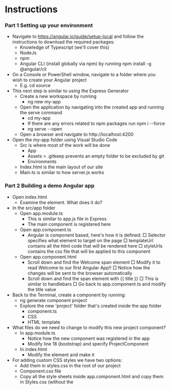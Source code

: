# Instructions

### Part 1 Setting up your environment

- Navigate to https://angular.io/guide/setup-local and follow the instructions to download the required packages:
    - Knowledge of Typescript (we'll cover this)
    - NodeJs
    - npm
    - Angular CLI (install globally via npm) by running npm install -g @angular/cli
- On a Console or PowerShell window, navigate to a folder where you wish to create your Angular project
    - E.g. cd source
- This next step is similar to using the Express Generator
    - Create a new workspace by running
        - ng new my-app
    - Open the application by navigating into the created app and running the serve command
        - cd my-app
        - If there are any errors related to npm packages run npm i --force
        - ng serve --open
    - Open a browser and navigate to http://localhost:4200
- Open the my-app folder using Visual Studio Code
    - Src is where most of the work will be done
        - App
        - Assets > .gitkeep prevents an empty folder to be excluded by git
        - Environments
    - Index.html is the main layout of our site
    - Main.ts is similar to how server.js works

### Part 2 Building a demo Angular app

- Open index.html
    - Examine the <app-root> element. What does it do?
- In the src/app folder
    - Open app.module.ts
        - This is similar to app.js file in Express
        - The main component is registered here
    - Open app.component.ts
        - Angular is component based, here's how it is defined:
            □ Selector specifies what element to target on the page
            □ templateUrl contains all the html code that will be rendered here
            □ styleUrls contains the css file that will be applied to this component
    - Open app.component.html
        - Scroll down and find the Welcome span element
            □ Modify it to read Welcome to our first Angular App!!
            □ Notice how the changes will be sent to the browser automatically
        - Scroll down and find the span element with {{ title }}
            □ This is similar to handlebars
            □ Go back to app.component.ts and modify the title value
- Back to the Terminal, create a component by running:
    - ng generate component project
    - Explore the new 'project' folder that's created inside the app folder
        - component.ts
        - CSS
        - HTML template
- What files do we need to change to modify this new project component?
    - In app.module.ts
        - Notice how the new component was registered in the app
        - Modify line 18 (bootstrap) and specify ProjectComponent
    - In index.html
        - Modify the <app-root> element and make it <app-project>
- For adding custom CSS styles we have two options:
    - Add them in styles.css in the root of our project
    - Component.css file
    - Copy all the style sheets inside app.component.html and copy them in Styles.css (without the <style> element)
    - Add a link to styles.css in index.html
    - Create a custom rule to modify the font
        - body {}
- In project.component.html
    - Change the text to read Project Tracker
    - Modify the <p> element to a <div class="card">
        
### Part 3 Displaying mock data on the application

- In project.component.ts
    - Replicate the mongo schema by creating a new Project class
    - Scroll down to inside ProjectComponent class declaration
        - Create a new instance of the project class with some mock values
        - How to show this on the view?
- In project.component.html
    - Add an <h4> element and use handlebars syntax to access project.name
    - Add a <p> element and use handlebars syntax to access project.course
    - Notice that properties are case sensitive and null ones will be ignored
    - Any value coming from the component should be wrapped in handlebars
- In project.component.ts
    - Comment out the instance of project
    - Create a const object that contains a list of Project
    - Initialize this list with values
    - Make mock list available to the view by assigning to a property
- In project.component.html
    - Comment out divs showing single project
    - Add another div and use ngFor attribute to iterate through the list

### Part 4 Testing 2-way databinding

- In Styles.css
    - Add a new rule for a class named lbl which will be used to line up our form labels
        - width: 75px;
        - display: inline-block;
    - Add a new rule for fieldsets to set border to none
- In project.component.html
    - Add a new section element below the cards
    - Add form fields to add a new project
        - Id
        - Name
        - Course
- In app.module.ts
    - Import the FormsModule component
    - Include this in the imports section in the @NgModule declaration
        - This module will enable the application to link data between fields and the backend
- In project.component.ts
    - Add a selectedProject property of type Project
    - Write a new method to handle on click event from the cards
- In project.component.html
    - Add an onclick handler to each card using (click) inside of the div
    - Set data binding on each input by using [(ngModel)]
    - Add ngIf to hide/show the section depending on the selectedProject property
        - This has to be hidden when page loads
Try selecting a card and modifying name